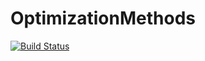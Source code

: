 # OptimizationMethods

[![Build Status](https://github.com/vp314/OptimizationMethods.jl/actions/workflows/CI.yml/badge.svg?branch=main)](https://github.com/vp314/OptimizationMethods.jl/actions/workflows/CI.yml?query=branch%3Amain)
